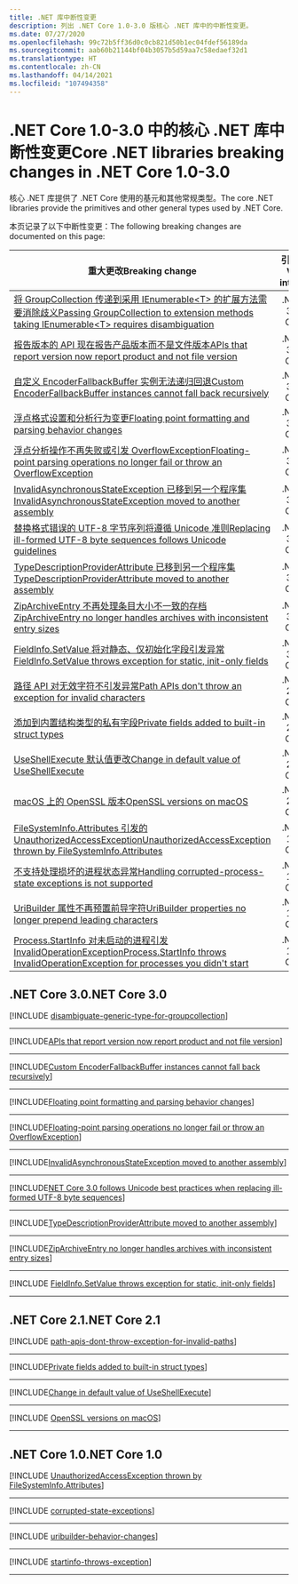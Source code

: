 ```yaml
---
title: .NET 库中断性变更
description: 列出 .NET Core 1.0-3.0 版核心 .NET 库中的中断性变更。
ms.date: 07/27/2020
ms.openlocfilehash: 99c72b5ff36d0c0cb821d50b1ec04fdef56189da
ms.sourcegitcommit: aab60b21144bf04b3057b5d59aa7c58edaef32d1
ms.translationtype: HT
ms.contentlocale: zh-CN
ms.lasthandoff: 04/14/2021
ms.locfileid: "107494358"
---
```

# <a name="core-net-libraries-breaking-changes-in-net-core-10-30"></a><span data-ttu-id="cad4d-103">.NET Core 1.0-3.0 中的核心 .NET 库中断性变更</span><span class="sxs-lookup"><span data-stu-id="cad4d-103">Core .NET libraries breaking changes in .NET Core 1.0-3.0</span></span>

<span data-ttu-id="cad4d-104">核心 .NET 库提供了 .NET Core 使用的基元和其他常规类型。</span><span class="sxs-lookup"><span data-stu-id="cad4d-104">The core .NET libraries provide the primitives and other general types used by .NET Core.</span></span>

<span data-ttu-id="cad4d-105">本页记录了以下中断性变更：</span><span class="sxs-lookup"><span data-stu-id="cad4d-105">The following breaking changes are documented on this page:</span></span>

| <span data-ttu-id="cad4d-106">重大更改</span><span class="sxs-lookup"><span data-stu-id="cad4d-106">Breaking change</span></span> | <span data-ttu-id="cad4d-107">引入的版本</span><span class="sxs-lookup"><span data-stu-id="cad4d-107">Version introduced</span></span> |
| - | :-: |
| [<span data-ttu-id="cad4d-108">将 GroupCollection 传递到采用 IEnumerable\<T> 的扩展方法需要消除歧义</span><span class="sxs-lookup"><span data-stu-id="cad4d-108">Passing GroupCollection to extension methods taking IEnumerable\<T> requires disambiguation</span></span>](#passing-groupcollection-to-extension-methods-taking-ienumerablet-requires-disambiguation) | <span data-ttu-id="cad4d-109">.NET Core 3.0</span><span class="sxs-lookup"><span data-stu-id="cad4d-109">.NET Core 3.0</span></span> |
| [<span data-ttu-id="cad4d-110">报告版本的 API 现在报告产品版本而不是文件版本</span><span class="sxs-lookup"><span data-stu-id="cad4d-110">APIs that report version now report product and not file version</span></span>](#apis-that-report-version-now-report-product-and-not-file-version) | <span data-ttu-id="cad4d-111">.NET Core 3.0</span><span class="sxs-lookup"><span data-stu-id="cad4d-111">.NET Core 3.0</span></span> |
| [<span data-ttu-id="cad4d-112">自定义 EncoderFallbackBuffer 实例无法递归回退</span><span class="sxs-lookup"><span data-stu-id="cad4d-112">Custom EncoderFallbackBuffer instances cannot fall back recursively</span></span>](#custom-encoderfallbackbuffer-instances-cannot-fall-back-recursively) | <span data-ttu-id="cad4d-113">.NET Core 3.0</span><span class="sxs-lookup"><span data-stu-id="cad4d-113">.NET Core 3.0</span></span> |
| [<span data-ttu-id="cad4d-114">浮点格式设置和分析行为变更</span><span class="sxs-lookup"><span data-stu-id="cad4d-114">Floating point formatting and parsing behavior changes</span></span>](#floating-point-formatting-and-parsing-behavior-changed) | <span data-ttu-id="cad4d-115">.NET Core 3.0</span><span class="sxs-lookup"><span data-stu-id="cad4d-115">.NET Core 3.0</span></span> |
| [<span data-ttu-id="cad4d-116">浮点分析操作不再失败或引发 OverflowException</span><span class="sxs-lookup"><span data-stu-id="cad4d-116">Floating-point parsing operations no longer fail or throw an OverflowException</span></span>](#floating-point-parsing-operations-no-longer-fail-or-throw-an-overflowexception) | <span data-ttu-id="cad4d-117">.NET Core 3.0</span><span class="sxs-lookup"><span data-stu-id="cad4d-117">.NET Core 3.0</span></span> |
| [<span data-ttu-id="cad4d-118">InvalidAsynchronousStateException 已移到另一个程序集</span><span class="sxs-lookup"><span data-stu-id="cad4d-118">InvalidAsynchronousStateException moved to another assembly</span></span>](#invalidasynchronousstateexception-moved-to-another-assembly) | <span data-ttu-id="cad4d-119">.NET Core 3.0</span><span class="sxs-lookup"><span data-stu-id="cad4d-119">.NET Core 3.0</span></span> |
| [<span data-ttu-id="cad4d-120">替换格式错误的 UTF-8 字节序列将遵循 Unicode 准则</span><span class="sxs-lookup"><span data-stu-id="cad4d-120">Replacing ill-formed UTF-8 byte sequences follows Unicode guidelines</span></span>](#replacing-ill-formed-utf-8-byte-sequences-follows-unicode-guidelines) | <span data-ttu-id="cad4d-121">.NET Core 3.0</span><span class="sxs-lookup"><span data-stu-id="cad4d-121">.NET Core 3.0</span></span> |
| [<span data-ttu-id="cad4d-122">TypeDescriptionProviderAttribute 已移到另一个程序集</span><span class="sxs-lookup"><span data-stu-id="cad4d-122">TypeDescriptionProviderAttribute moved to another assembly</span></span>](#typedescriptionproviderattribute-moved-to-another-assembly) | <span data-ttu-id="cad4d-123">.NET Core 3.0</span><span class="sxs-lookup"><span data-stu-id="cad4d-123">.NET Core 3.0</span></span> |
| [<span data-ttu-id="cad4d-124">ZipArchiveEntry 不再处理条目大小不一致的存档</span><span class="sxs-lookup"><span data-stu-id="cad4d-124">ZipArchiveEntry no longer handles archives with inconsistent entry sizes</span></span>](#ziparchiveentry-no-longer-handles-archives-with-inconsistent-entry-sizes) | <span data-ttu-id="cad4d-125">.NET Core 3.0</span><span class="sxs-lookup"><span data-stu-id="cad4d-125">.NET Core 3.0</span></span> |
| [<span data-ttu-id="cad4d-126">FieldInfo.SetValue 将对静态、仅初始化字段引发异常</span><span class="sxs-lookup"><span data-stu-id="cad4d-126">FieldInfo.SetValue throws exception for static, init-only fields</span></span>](#fieldinfosetvalue-throws-exception-for-static-init-only-fields) | <span data-ttu-id="cad4d-127">.NET Core 3.0</span><span class="sxs-lookup"><span data-stu-id="cad4d-127">.NET Core 3.0</span></span> |
| [<span data-ttu-id="cad4d-128">路径 API 对无效字符不引发异常</span><span class="sxs-lookup"><span data-stu-id="cad4d-128">Path APIs don't throw an exception for invalid characters</span></span>](#path-apis-dont-throw-an-exception-for-invalid-characters) | <span data-ttu-id="cad4d-129">.NET Core 2.1</span><span class="sxs-lookup"><span data-stu-id="cad4d-129">.NET Core 2.1</span></span> |
| [<span data-ttu-id="cad4d-130">添加到内置结构类型的私有字段</span><span class="sxs-lookup"><span data-stu-id="cad4d-130">Private fields added to built-in struct types</span></span>](#private-fields-added-to-built-in-struct-types) | <span data-ttu-id="cad4d-131">.NET Core 2.1</span><span class="sxs-lookup"><span data-stu-id="cad4d-131">.NET Core 2.1</span></span> |
| [<span data-ttu-id="cad4d-132">UseShellExecute 默认值更改</span><span class="sxs-lookup"><span data-stu-id="cad4d-132">Change in default value of UseShellExecute</span></span>](#change-in-default-value-of-useshellexecute) | <span data-ttu-id="cad4d-133">.NET Core 2.1</span><span class="sxs-lookup"><span data-stu-id="cad4d-133">.NET Core 2.1</span></span> |
| [<span data-ttu-id="cad4d-134">macOS 上的 OpenSSL 版本</span><span class="sxs-lookup"><span data-stu-id="cad4d-134">OpenSSL versions on macOS</span></span>](#openssl-versions-on-macos) | <span data-ttu-id="cad4d-135">.NET Core 2.1</span><span class="sxs-lookup"><span data-stu-id="cad4d-135">.NET Core 2.1</span></span> |
| [<span data-ttu-id="cad4d-136">FileSystemInfo.Attributes 引发的 UnauthorizedAccessException</span><span class="sxs-lookup"><span data-stu-id="cad4d-136">UnauthorizedAccessException thrown by FileSystemInfo.Attributes</span></span>](#unauthorizedaccessexception-thrown-by-filesysteminfoattributes) | <span data-ttu-id="cad4d-137">.NET Core 1.0</span><span class="sxs-lookup"><span data-stu-id="cad4d-137">.NET Core 1.0</span></span> |
| [<span data-ttu-id="cad4d-138">不支持处理损坏的进程状态异常</span><span class="sxs-lookup"><span data-stu-id="cad4d-138">Handling corrupted-process-state exceptions is not supported</span></span>](#handling-corrupted-state-exceptions-is-not-supported) | <span data-ttu-id="cad4d-139">.NET Core 1.0</span><span class="sxs-lookup"><span data-stu-id="cad4d-139">.NET Core 1.0</span></span> |
| [<span data-ttu-id="cad4d-140">UriBuilder 属性不再预置前导字符</span><span class="sxs-lookup"><span data-stu-id="cad4d-140">UriBuilder properties no longer prepend leading characters</span></span>](#uribuilder-properties-no-longer-prepend-leading-characters) | <span data-ttu-id="cad4d-141">.NET Core 1.0</span><span class="sxs-lookup"><span data-stu-id="cad4d-141">.NET Core 1.0</span></span> |
| [<span data-ttu-id="cad4d-142">Process.StartInfo 对未启动的进程引发 InvalidOperationException</span><span class="sxs-lookup"><span data-stu-id="cad4d-142">Process.StartInfo throws InvalidOperationException for processes you didn't start</span></span>](#processstartinfo-throws-invalidoperationexception-for-processes-you-didnt-start) | <span data-ttu-id="cad4d-143">.NET Core 1.0</span><span class="sxs-lookup"><span data-stu-id="cad4d-143">.NET Core 1.0</span></span> |

## <a name="net-core-30"></a><span data-ttu-id="cad4d-144">.NET Core 3.0</span><span class="sxs-lookup"><span data-stu-id="cad4d-144">.NET Core 3.0</span></span>

[!INCLUDE [disambiguate-generic-type-for-groupcollection](../../../includes/core-changes/corefx/3.0/disambiguate-generic-type-for-groupcollection.md)]

***

[!INCLUDE[APIs that report version now report product and not file version](~/includes/core-changes/corefx/3.0/version-information-changes.md)]

***

[!INCLUDE[Custom EncoderFallbackBuffer instances cannot fall back recursively](~/includes/core-changes/corefx/3.0/custom-encoderfallbackbuffer-cannot-be-recursive.md)]

***

[!INCLUDE[Floating point formatting and parsing behavior changes](~/includes/core-changes/corefx/3.0/floating-point-changes.md)]

***

[!INCLUDE[Floating-point parsing operations no longer fail or throw an OverflowException](~/includes/core-changes/corefx/3.0/floating-point-parsing-does-not-overflow.md)]

***

[!INCLUDE[InvalidAsynchronousStateException moved to another assembly](~/includes/core-changes/corefx/3.0/move-invalidasynchronousstateexception.md)]

***

[!INCLUDE[NET Core 3.0 follows Unicode best practices when replacing ill-formed UTF-8 byte sequences](~/includes/core-changes/corefx/3.0/net-core-3-0-follows-unicode-utf8-best-practices.md)]

***

[!INCLUDE[TypeDescriptionProviderAttribute moved to another assembly](~/includes/core-changes/corefx/3.0/move-typedescriptionproviderattribute.md)]

***

[!INCLUDE[ZipArchiveEntry no longer handles archives with inconsistent entry sizes](~/includes/core-changes/corefx/3.0/ziparchiveentry-and-inconsistent-entry-sizes.md)]

***

[!INCLUDE [FieldInfo.SetValue throws exception for static, init-only fields](~/includes/core-changes/corefx/3.0/fieldinfo-setvalue-exception.md)]

***

## <a name="net-core-21"></a><span data-ttu-id="cad4d-145">.NET Core 2.1</span><span class="sxs-lookup"><span data-stu-id="cad4d-145">.NET Core 2.1</span></span>

[!INCLUDE [path-apis-dont-throw-exception-for-invalid-paths](../../../includes/core-changes/corefx/2.1/path-apis-dont-throw-exception-for-invalid-paths.md)]

***

[!INCLUDE[Private fields added to built-in struct types](~/includes/core-changes/corefx/2.1/instantiate-struct.md)]

***

[!INCLUDE[Change in default value of UseShellExecute](~/includes/core-changes/corefx/2.1/process-start-changes.md)]

***

[!INCLUDE [OpenSSL versions on macOS](../../../includes/core-changes/corefx/openssl-dependencies-macos.md)]

***

## <a name="net-core-10"></a><span data-ttu-id="cad4d-146">.NET Core 1.0</span><span class="sxs-lookup"><span data-stu-id="cad4d-146">.NET Core 1.0</span></span>

[!INCLUDE [UnauthorizedAccessException thrown by FileSystemInfo.Attributes](~/includes/core-changes/corefx/1.0/filesysteminfo-attributes-exceptions.md)]

***

[!INCLUDE [corrupted-state-exceptions](~/includes/core-changes/corefx/1.0/corrupted-state-exceptions.md)]

***

[!INCLUDE [uribuilder-behavior-changes](../../../includes/core-changes/corefx/1.0/uribuilder-behavior-changes.md)]

***

[!INCLUDE [startinfo-throws-exception](../../../includes/core-changes/corefx/1.0/startinfo-throws-exception.md)]

***
